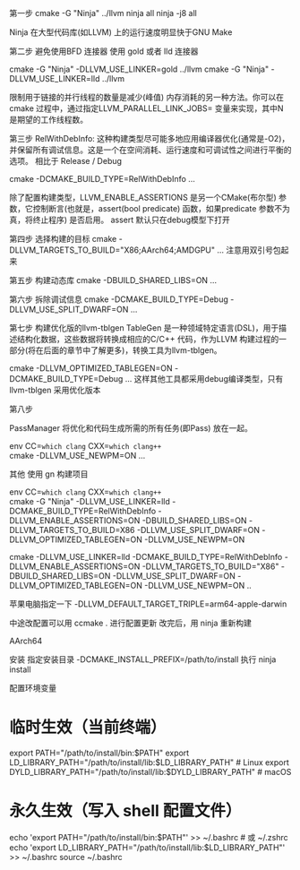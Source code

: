 第一步
cmake -G "Ninja" ../llvm
ninja all
ninja -j8 all

Ninja 在大型代码库(如LLVM) 上的运行速度明显快于GNU Make

第二步
避免使用BFD 连接器
使用 gold 或者 lld 连接器

cmake -G "Ninja" -DLLVM_USE_LINKER=gold ../llvm
cmake -G "Ninja" -DLLVM_USE_LINKER=lld ../llvm

限制用于链接的并行线程的数量是减少(峰值) 内存消耗的另一种方法。你可以在cmake 过程中，通过指定LLVM_PARALLEL_LINK_JOBS=<N> 变量来实现，其中N 是期望的工作线程数。

第三步
RelWithDebInfo: 这种构建类型尽可能多地应用编译器优化(通常是-O2)，并保留所有调试信息。这是一个在空间消耗、运行速度和可调试性之间进行平衡的选项。
相比于 Release / Debug

cmake -DCMAKE_BUILD_TYPE=RelWithDebInfo …

除了配置构建类型，LLVM_ENABLE_ASSERTIONS 是另一个CMake(布尔型) 参数，它控制断言(也就是，assert(bool predicate) 函数，如果predicate 参数不为真，将终止程序) 是否启用。
assert 默认只在debug模型下打开

第四步
选择构建的目标
cmake -DLLVM_TARGETS_TO_BUILD="X86;AArch64;AMDGPU" …
注意用双引号包起来

第五步 构建动态库
cmake -DBUILD_SHARED_LIBS=ON …


第六步 拆除调试信息
cmake -DCMAKE_BUILD_TYPE=Debug -DLLVM_USE_SPLIT_DWARF=ON …

第七步 构建优化版的llvm-tblgen
TableGen 是一种领域特定语言(DSL)，用于描述结构化数据，这些数据将转换成相应的C/C++ 代码，作为LLVM 构建过程的一部分(将在后面的章节中了解更多)，转换工具为llvm-tblgen。

cmake -DLLVM_OPTIMIZED_TABLEGEN=ON -DCMAKE_BUILD_TYPE=Debug …
这样其他工具都采用debug编译类型，只有llvm-tblgen 采用优化版本

第八步 

PassManager 将优化和代码生成所需的所有任务(即Pass) 放在一起。

env CC=`which clang` CXX=`which clang++` \
cmake -DLLVM_USE_NEWPM=ON …

其他
使用 gn 构建项目

env CC=`which clang` CXX=`which clang++` \
cmake -G "Ninja" -DLLVM_USE_LINKER=lld -DCMAKE_BUILD_TYPE=RelWithDebInfo -DLLVM_ENABLE_ASSERTIONS=ON -DBUILD_SHARED_LIBS=ON -DLLVM_TARGETS_TO_BUILD=X86 -DLLVM_USE_SPLIT_DWARF=ON -DLLVM_OPTIMIZED_TABLEGEN=ON -DLLVM_USE_NEWPM=ON

cmake -DLLVM_USE_LINKER=lld -DCMAKE_BUILD_TYPE=RelWithDebInfo -DLLVM_ENABLE_ASSERTIONS=ON -DLLVM_TARGETS_TO_BUILD="X86" -DBUILD_SHARED_LIBS=ON -DLLVM_USE_SPLIT_DWARF=ON -DLLVM_OPTIMIZED_TABLEGEN=ON  -DLLVM_USE_NEWPM=ON ..

苹果电脑指定一下
-DLLVM_DEFAULT_TARGET_TRIPLE=arm64-apple-darwin

中途改配置可以用 ccmake . 进行配置更新
改完后，用 ninja 重新构建

AArch64

安装
指定安装目录 -DCMAKE_INSTALL_PREFIX=/path/to/install
执行 ninja install

配置环境变量
# 临时生效（当前终端）
export PATH="/path/to/install/bin:$PATH"
export LD_LIBRARY_PATH="/path/to/install/lib:$LD_LIBRARY_PATH"  # Linux
export DYLD_LIBRARY_PATH="/path/to/install/lib:$DYLD_LIBRARY_PATH"  # macOS

# 永久生效（写入 shell 配置文件）
echo 'export PATH="/path/to/install/bin:$PATH"' >> ~/.bashrc  # 或 ~/.zshrc
echo 'export LD_LIBRARY_PATH="/path/to/install/lib:$LD_LIBRARY_PATH"' >> ~/.bashrc
source ~/.bashrc